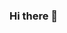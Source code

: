 ### Hi there 👋

<!--
**On a fast day, I'm Wario DeCarte, on a day when the roses distract, I relate more to the Queen of Banff** is a ✨ _special_ ✨ repository because its `README.md` (this file) appears on your GitHub profile.

Here are some ideas to get you started:

- 🌈 I’m currently working on wallet mapping and writing my own Smart Contacts. 
- 📖 I’m currently learning all 20,000 token names in alphabetical order.
- 👯 I’m looking to collaborate with Satoshi Nakamoto.  
- 🤔 I’m looking for help understanding why so many people are willing to destroy the blockchain with scams. 
- 💬 Ask me about I2P
- 📫 How to reach me: WarioDeCarte@i2pmail.org
- 😄 Pronouns: Maybe So/Maybe not

